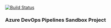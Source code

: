 [![Build Status](https://dev.azure.com/steve0257/sb-devops-01/_apis/build/status%2Fsteveblomeley.devops-sandbox-api?branchName=main)](https://dev.azure.com/steve0257/sb-devops-01/_build/latest?definitionId=1&branchName=main)

### Azure DevOps Pipelines Sandbox Project